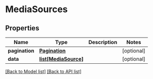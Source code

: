 # MediaSources

## Properties
Name | Type | Description | Notes
------------ | ------------- | ------------- | -------------
**pagination** | [**Pagination**](#Pagination) |  | [optional] 
**data** | [**list[MediaSource]**](#MediaSource) |  | [optional] 

[[Back to Model list]](#documentation-for-models) [[Back to API list]](#documentation-for-api-endpoints)


